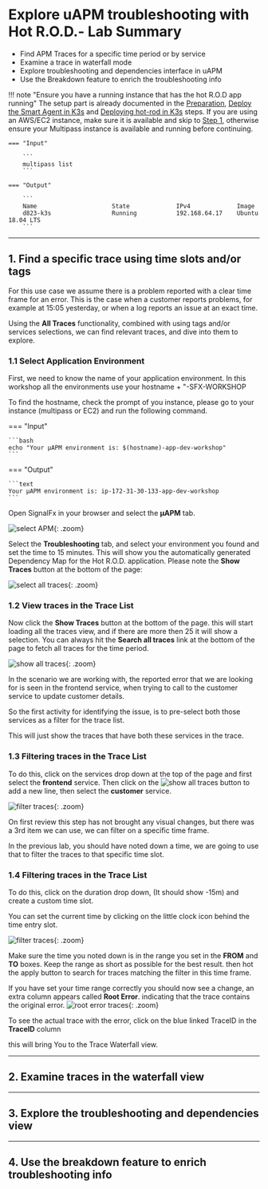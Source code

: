 # Explore uAPM troubleshooting with Hot R.O.D.- Lab Summary

* Find APM Traces for a specific time period or by service
* Examine a trace in waterfall mode
* Explore troubleshooting and dependencies interface in uAPM
* Use the Breakdown feature to enrich the troubleshooting info

!!! note "Ensure you have a running instance that has the hot R.O.D app running"
    The setup part is already documented in the [Preparation](../../smartagent/prep/), [Deploy the Smart Agent in K3s](../../smartagent/k3s/) and [Deploying hot-rod in K3s](../../apm/hotrod/) steps. If you are using an AWS/EC2 instance, make sure it is available and skip to [Step 1](../../apm/hotrod/#1-find-a-specific-trace-using-time-slots-andor-tags), otherwise ensure your Multipass instance is available and running before continuing.

    === "Input"

        ```
        multipass list
        ```

    === "Output"

        ```
        Name                     State             IPv4             Image
        d823-k3s                 Running           192.168.64.17    Ubuntu 18.04 LTS
        ```

---

## 1. Find a specific trace using time slots and/or tags

For this use case  we assume there is a problem reported with a clear time frame for an error.
This is the case when a customer reports problems, for example at 15:05 yesterday, or when a log reports an issue at an exact time.

Using the **All Traces** functionality, combined with using tags and/or services selections, we can find relevant traces, and dive into them to explore.

### 1.1 Select Application Environment

First, we need to know the name of your application environment.
In this workshop all the environments use your hostname + "-SFX-WORKSHOP

To find the hostname, check the prompt of you instance, please go to your
instance (multipass or EC2) and run the following command.

=== "Input"

    ```bash
    echo "Your µAPM environment is: $(hostname)-app-dev-workshop"
    ```

=== "Output"

    ```text
    Your µAPM environment is: ip-172-31-30-133-app-dev-workshop
    ```

Open SignalFx in your browser and select the **µAPM** tab. 

![select APM](../images/apm/select-apm.png){: .zoom}

Select the **Troubleshooting** tab, and select your environment you found and set the time to 15 minutes. This will show you the automatically generated Dependency Map for the Hot R.O.D. application.
Please note the **Show Traces** button at the bottom of the page:

![select all traces](../images/apm/hotrod-show-traces.png){: .zoom}

### 1.2 View traces in the Trace List

Now click  the **Show Traces** button at the bottom of the page.
this will start loading all the traces view, and if there are more then 25 it  will show a selection.
You can always hit the **Search all traces** link at the bottom of the page to fetch all traces for the time period.

![show all traces](../images/apm/hotrod-list-of-traces.png){: .zoom}

In the scenario we are working with, the reported error that we are looking for is seen in the frontend service, when trying to call to the customer service to update customer details.

So the first activity for identifying the issue, is to pre-select both those services as a filter for the trace list.

This will just show the traces that have both these services in the trace.

### 1.3 Filtering traces in the Trace List

To do this, click on the services drop down at the top of the page and first select the **frontend** service. Then click on the ![show all traces](../images/apm/apm-add-rowbutton.png) button to add a new line, then select the **customer** service.

![filter traces](../images/apm/hotrod-select-service.png){: .zoom}

On first review this step has not brought any visual changes, but there was a 3rd item we can use, we can filter on a specific time frame.

In the previous lab, you should have noted down a time, we are going to use that to filter the traces to that specific time slot.

### 1.4 Filtering traces in the Trace List

To do this, click on the duration drop down, (It should show -15m) and create a custom time slot.

You can set the current time by clicking on the little clock icon behind the time entry slot.

![filter traces](../images/apm/hotrod-custom-time-slot.png){: .zoom}

Make sure the time you noted down is in the range you set in the **FROM** and **TO** boxes. Keep the range as short as possible for the best result.
then hot the apply button to search for traces matching the filter in this time frame.

If you have set your time range correctly you should now see a change, an extra column appears called **Root Error**. indicating that the trace contains the original error.
![root error traces](../images/apm/hotrod-root-errors.png){: .zoom}

To see the actual trace with the error, click on the blue linked TraceID in the **TraceID** column

this will bring You to the Trace Waterfall view.

---

## 2. Examine traces in the waterfall view


---

## 3. Explore the troubleshooting and dependencies view


---

## 4. Use the breakdown feature to enrich troubleshooting info 
